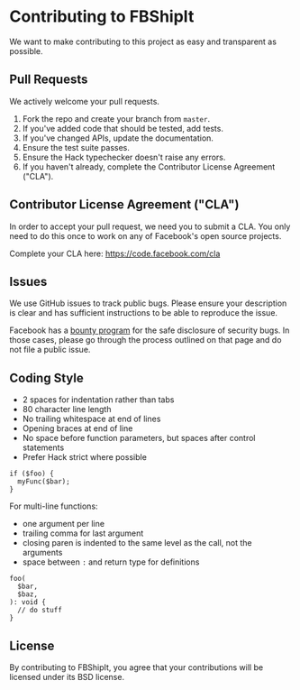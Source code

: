 # Contributing to FBShipIt
We want to make contributing to this project as easy and transparent as
possible.

## Pull Requests
We actively welcome your pull requests.

1. Fork the repo and create your branch from `master`.
2. If you've added code that should be tested, add tests.
3. If you've changed APIs, update the documentation.
4. Ensure the test suite passes.
5. Ensure the Hack typechecker doesn't raise any errors.
6. If you haven't already, complete the Contributor License Agreement ("CLA").

## Contributor License Agreement ("CLA")
In order to accept your pull request, we need you to submit a CLA. You only need
to do this once to work on any of Facebook's open source projects.

Complete your CLA here: <https://code.facebook.com/cla>

## Issues
We use GitHub issues to track public bugs. Please ensure your description is
clear and has sufficient instructions to be able to reproduce the issue.

Facebook has a [bounty program](https://www.facebook.com/whitehat/) for the safe
disclosure of security bugs. In those cases, please go through the process
outlined on that page and do not file a public issue.

## Coding Style
* 2 spaces for indentation rather than tabs
* 80 character line length
* No trailing whitespace at end of lines
* Opening braces at end of line
* No space before function parameters, but spaces after control statements
* Prefer Hack strict where possible

```Hack
if ($foo) {
  myFunc($bar);
}
```

For multi-line functions:
 - one argument per line
 - trailing comma for last argument
 - closing paren is indented to the same level as the call, not the arguments
 - space between `:` and return type for definitions

```Hack
foo(
  $bar,
  $baz,
): void {
  // do stuff
}
```

## License
By contributing to FBShipIt, you agree that your contributions will be licensed
under its BSD license.
